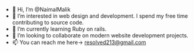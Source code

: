 - 👋 Hi, I’m @NaimalMalik
- 👀 I’m interested in web design and development. I spend my free time contributing to source code.
- 🌱 I’m currently learning Ruby on rails.
- 💞️ I’m looking to collaborate on modern website development projects. 
- 📫 You can reach me here-> resolved213@gmail.com

<!---
NaimalMalik/NaimalMalik is a ✨ special ✨ repository because its `README.md` (this file) appears on your GitHub profile.
You can click the Preview link to take a look at your changes.
--->
